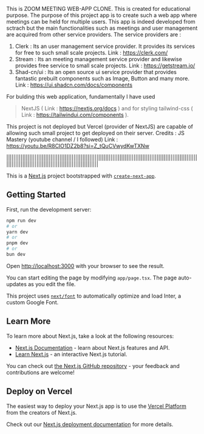 This is ZOOM MEETING WEB-APP CLONE. This is created for educational purpose. The purpose of this project app is to create such a web app where meetings can be held for multiple users.
This app is indeed developed from sctrach but the main functionalities such as meetings and user management are acquired from other service providers.
The service providers are :
  1. Clerk : Its an user management service provider. It provides its services for free to such small scale projects.
              Link : https://clerk.com/
  2. Stream : Its an meeting management service provider and likewise provides free service to small scale projects.
              Link : https://getstream.io/
  3. Shad-cn/ui : Its an open source ui service provider that provides fantastic prebuilt components such as Image, Button and many more.
              Link : https://ui.shadcn.com/docs/components

For bulding this web application, fundamentally I have used 
  > NextJS ( Link : https://nextjs.org/docs ) and for styling tailwind-css ( Link : https://tailwindui.com/components ).

This project is not deployed but Vercel (provider of NextJS) are capable of allowing such small project to get deployed on their server.
Credits : JS Mastery (youtube channel / I followed) Link : https://youtu.be/R8CIO1DZ2b8?si=Z_tQuCVwydKwTXNw

||||||||||||||||||||||||||||||||||||||||||||||||||||||||||||||||||||||||||||||||||||||||||||||||||||||||||||||||||||||||||||||||||||||||||||||||||||||||||||||||


This is a [Next.js](https://nextjs.org/) project bootstrapped with [`create-next-app`](https://github.com/vercel/next.js/tree/canary/packages/create-next-app).

## Getting Started

First, run the development server:

```bash
npm run dev
# or
yarn dev
# or
pnpm dev
# or
bun dev
```

Open [http://localhost:3000](http://localhost:3000) with your browser to see the result.

You can start editing the page by modifying `app/page.tsx`. The page auto-updates as you edit the file.

This project uses [`next/font`](https://nextjs.org/docs/basic-features/font-optimization) to automatically optimize and load Inter, a custom Google Font.

## Learn More

To learn more about Next.js, take a look at the following resources:

- [Next.js Documentation](https://nextjs.org/docs) - learn about Next.js features and API.
- [Learn Next.js](https://nextjs.org/learn) - an interactive Next.js tutorial.

You can check out [the Next.js GitHub repository](https://github.com/vercel/next.js/) - your feedback and contributions are welcome!

## Deploy on Vercel

The easiest way to deploy your Next.js app is to use the [Vercel Platform](https://vercel.com/new?utm_medium=default-template&filter=next.js&utm_source=create-next-app&utm_campaign=create-next-app-readme) from the creators of Next.js.

Check out our [Next.js deployment documentation](https://nextjs.org/docs/deployment) for more details.
